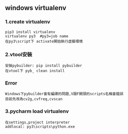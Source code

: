 ## windows virtualenv

### 1.create virtualenv

	pip3 install virtualenv 
	virtualenv py3	#py3=job name
	在py3\script下 activate開始執行虛擬環境

### 2.vtool安裝
	
	安裝pybuilder: pip install pybuilder
	在vtool下 pyb_ clean install
###	Error
	
	Windows下pybuilder會有編譯的問題,V跟F開頭的scripts名稱會錯誤
	目前先改為cv2g,cvfreq,cvscan

### 3.pycharm load virtualenv
	
	在settings,project interpreter 
	addlocal: py3\scripts\python.exe 